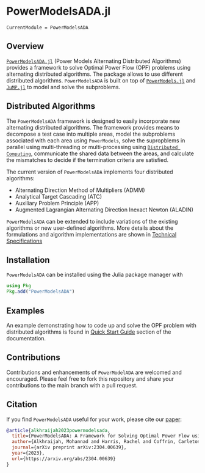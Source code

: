 # PowerModelsADA.jl

```@meta
CurrentModule = PowerModelsADA
```

## Overview

[`PowerModelsADA.jl`](https://github.com/mkhraijah/PowerModelsADA.jl) (Power Models Alternating Distributed Algorithms) provides a framework to solve Optimal Power Flow (OPF) problems using alternating distributed algorithms. The package allows to use different distributed algorithms. `PowerModelsADA` is built on top of [`PowerModels.jl`](https://github.com/lanl-ansi/PowerModels.jl) and [`JuMP.jl`](https://github.com/jump-dev/JuMP.jl) to model and solve the subproblems.

## Distributed Algorithms

The `PowerModelsADA` framework is designed to easily incorporate new alternating distributed algorithms. The framework provides means to decompose a test case into multiple areas, model the subproblems associated with each area using `PowerModels`, solve the supropblems in parallel using multi-threading or multi-processing using [`Distributed Computing`](https://docs.julialang.org/en/v1/manual/distributed-computing/), communicate the shared data between the areas, and calculate the mismatches to decide if the termination criteria are satisfied.

The current version of `PowerModelsADA` implements four distributed algorithms:

- Alternating Direction Method of Multipliers (ADMM)
- Analytical Target Cascading (ATC)
- Auxiliary Problem Principle (APP)
- Augmented Lagrangian Alternating Direction Inexact Newton (ALADIN)

`PowerModelsADA` can be extended to include variations of the existing algorithms or new user-defined algorithms. More details about the formulations and algorithm implementations are shown in [Technical Specifications](https://mkhraijah.github.io/PowerModelsADA.jl/dev/specification/)

## Installation

`PowerModelsADA` can be installed using the Julia package manager with

```julia
using Pkg
Pkg.add("PowerModelsADA")
```

## Examples

An example demonstrating how to code up and solve the OPF problem with distributed algorithms is found in [Quick Start Guide](https://mkhraijah.github.io/PowerModelsADA.jl/dev/quickguide/) section of the documentation.

## Contributions

Contributions and enhancements of `PowerModelADA` are welcomed and encouraged. Please feel free to fork this repository and share your contributions to the main branch with a pull request.

## Citation

If you find `PowerModelsADA` useful for your work, please cite our [paper](https://arxiv.org/abs/2304.00639):

```bibtex
@article{alkhraijah2023powermodelsada,
  title={PowerModelsADA: A Framework for Solving Optimal Power Flow using Distributed Algorithms},
  author={Alkhraijah, Mohannad and Harris, Rachel and Coffrin, Carleton and Molzahn, Daniel K},
  journal={arXiv preprint arXiv:2304.00639},
  year={2023},
  url={https://arxiv.org/abs/2304.00639}
}
```
